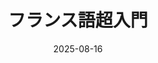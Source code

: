 ---
title: "フランス語超入門" 
date: 2025-08-16
excerpt: "第5講　リエゾンその他"
image: '~/assets/images/turtle.png'
tags:
- フランス語
- 超入門
---